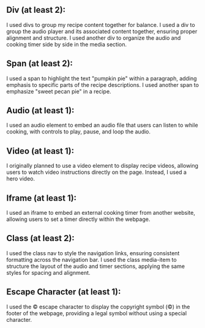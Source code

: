 ## Div (at least 2):

I used divs to group my recipe content together for balance.
I used a div to group the audio player and its associated content together, ensuring proper alignment and structure.
I used another div to organize the audio and cooking timer side by side in the media section.

## Span (at least 2):

I used a span to highlight the text "pumpkin pie" within a paragraph, adding emphasis to specific parts of the recipe descriptions.
I used another span to emphasize "sweet pecan pie" in a recipe.

## Audio (at least 1):

I used an audio element to embed an audio file that users can listen to while cooking, with controls to play, pause, and loop the audio.

## Video (at least 1):

I originally planned to use a video element to display recipe videos, allowing users to watch video instructions directly on the page. Instead, I used a hero video.

## Iframe (at least 1):

I used an iframe to embed an external cooking timer from another website, allowing users to set a timer directly within the webpage.

## Class (at least 2):

I used the class nav to style the navigation links, ensuring consistent formatting across the navigation bar.
I used the class media-item to structure the layout of the audio and timer sections, applying the same styles for spacing and alignment.

## Escape Character (at least 1):

I used the &copy; escape character to display the copyright symbol (©) in the footer of the webpage, providing a legal symbol without using a special character.